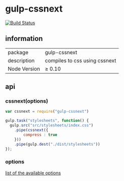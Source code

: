 # gulp-cssnext

[![Build Status](https://travis-ci.org/putaindecode/gulp-cssnext.svg)](https://travis-ci.org/putaindecode/gulp-cssnext)


## information

<table>
<tr>
<td>package</td><td>gulp-cssnext</td>
</tr>
<tr>
<td>description</td>
<td>compiles to css using cssnext</td>
</tr>
<tr>
<td>Node Version</td>
<td>≥ 0.10</td>
</tr>
</table>

## api

### cssnext(options)

```javascript
var cssnext = require("gulp-cssnext")

gulp.task("stylesheets", function() {
  gulp.src("src/stylesheets/index.css")
    .pipe(cssnext({
        compress : true
    }))
    .pipe(gulp.dest("./dist/stylesheets"))
});
```

### options

[list of the available options](https://github.com/putaindecode/cssnext#nodejs-options)
